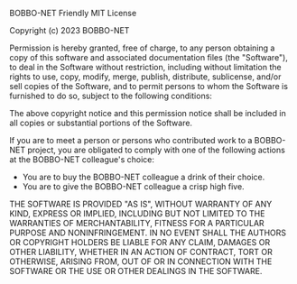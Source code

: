 BOBBO-NET Friendly MIT License

Copyright (c) 2023 BOBBO-NET

Permission is hereby granted, free of charge, to any person obtaining a copy
of this software and associated documentation files (the "Software"), to deal
in the Software without restriction, including without limitation the rights
to use, copy, modify, merge, publish, distribute, sublicense, and/or sell
copies of the Software, and to permit persons to whom the Software is
furnished to do so, subject to the following conditions:

The above copyright notice and this permission notice shall be included in all
copies or substantial portions of the Software.

If you are to meet a person or persons who contributed work to a BOBBO-NET
project, you are obligated to comply with one of the following actions at
the BOBBO-NET colleague's choice:
* You are to buy the BOBBO-NET colleague a drink of their choice.
* You are to give the BOBBO-NET colleague a crisp high five.

THE SOFTWARE IS PROVIDED "AS IS", WITHOUT WARRANTY OF ANY KIND, EXPRESS OR
IMPLIED, INCLUDING BUT NOT LIMITED TO THE WARRANTIES OF MERCHANTABILITY,
FITNESS FOR A PARTICULAR PURPOSE AND NONINFRINGEMENT. IN NO EVENT SHALL THE
AUTHORS OR COPYRIGHT HOLDERS BE LIABLE FOR ANY CLAIM, DAMAGES OR OTHER
LIABILITY, WHETHER IN AN ACTION OF CONTRACT, TORT OR OTHERWISE, ARISING FROM,
OUT OF OR IN CONNECTION WITH THE SOFTWARE OR THE USE OR OTHER DEALINGS IN THE
SOFTWARE.
